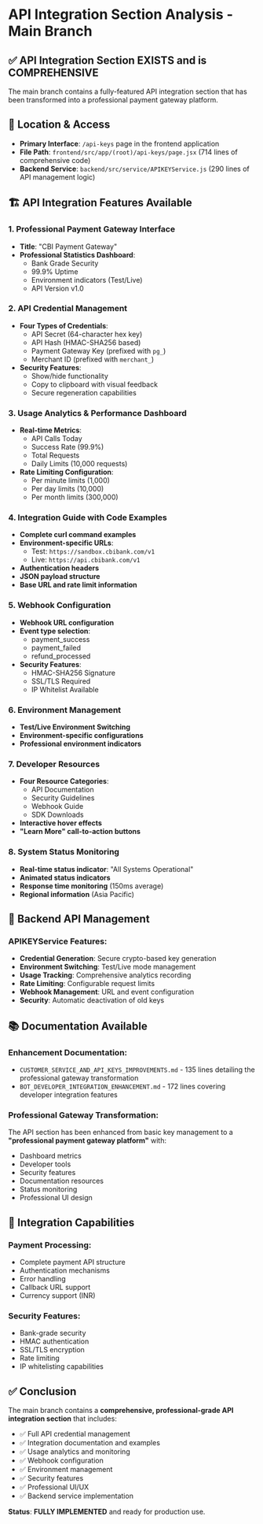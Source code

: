# API Integration Section Analysis - Main Branch

## ✅ **API Integration Section EXISTS and is COMPREHENSIVE**

The main branch contains a fully-featured API integration section that has been transformed into a professional payment gateway platform.

## 📍 **Location & Access**
- **Primary Interface**: `/api-keys` page in the frontend application
- **File Path**: `frontend/src/app/(root)/api-keys/page.jsx` (714 lines of comprehensive code)
- **Backend Service**: `backend/src/service/APIKEYService.js` (290 lines of API management logic)

## 🏗️ **API Integration Features Available**

### **1. Professional Payment Gateway Interface**
- **Title**: "CBI Payment Gateway" 
- **Professional Statistics Dashboard**:
  - Bank Grade Security
  - 99.9% Uptime
  - Environment indicators (Test/Live)
  - API Version v1.0

### **2. API Credential Management**
- **Four Types of Credentials**:
  - API Secret (64-character hex key)
  - API Hash (HMAC-SHA256 based)
  - Payment Gateway Key (prefixed with `pg_`)
  - Merchant ID (prefixed with `merchant_`)
- **Security Features**:
  - Show/hide functionality
  - Copy to clipboard with visual feedback
  - Secure regeneration capabilities

### **3. Usage Analytics & Performance Dashboard**
- **Real-time Metrics**:
  - API Calls Today
  - Success Rate (99.9%)
  - Total Requests
  - Daily Limits (10,000 requests)
- **Rate Limiting Configuration**:
  - Per minute limits (1,000)
  - Per day limits (10,000) 
  - Per month limits (300,000)

### **4. Integration Guide with Code Examples**
- **Complete curl command examples**
- **Environment-specific URLs**:
  - Test: `https://sandbox.cbibank.com/v1`
  - Live: `https://api.cbibank.com/v1`
- **Authentication headers**
- **JSON payload structure**
- **Base URL and rate limit information**

### **5. Webhook Configuration**
- **Webhook URL configuration**
- **Event type selection**:
  - payment_success
  - payment_failed
  - refund_processed
- **Security Features**:
  - HMAC-SHA256 Signature
  - SSL/TLS Required
  - IP Whitelist Available

### **6. Environment Management**
- **Test/Live Environment Switching**
- **Environment-specific configurations**
- **Professional environment indicators**

### **7. Developer Resources**
- **Four Resource Categories**:
  - API Documentation
  - Security Guidelines
  - Webhook Guide
  - SDK Downloads
- **Interactive hover effects**
- **"Learn More" call-to-action buttons**

### **8. System Status Monitoring**
- **Real-time status indicator**: "All Systems Operational"
- **Animated status indicators**
- **Response time monitoring** (150ms average)
- **Regional information** (Asia Pacific)

## 🔧 **Backend API Management**

### **APIKEYService Features**:
- **Credential Generation**: Secure crypto-based key generation
- **Environment Switching**: Test/Live mode management
- **Usage Tracking**: Comprehensive analytics recording
- **Rate Limiting**: Configurable request limits
- **Webhook Management**: URL and event configuration
- **Security**: Automatic deactivation of old keys

## 📚 **Documentation Available**

### **Enhancement Documentation**:
- `CUSTOMER_SERVICE_AND_API_KEYS_IMPROVEMENTS.md` - 135 lines detailing the professional gateway transformation
- `BOT_DEVELOPER_INTEGRATION_ENHANCEMENT.md` - 172 lines covering developer integration features

### **Professional Gateway Transformation**:
The API section has been enhanced from basic key management to a **"professional payment gateway platform"** with:
- Dashboard metrics
- Developer tools
- Security features
- Documentation resources
- Status monitoring
- Professional UI design

## 🚀 **Integration Capabilities**

### **Payment Processing**:
- Complete payment API structure
- Authentication mechanisms
- Error handling
- Callback URL support
- Currency support (INR)

### **Security Features**:
- Bank-grade security
- HMAC authentication
- SSL/TLS encryption
- Rate limiting
- IP whitelisting capabilities

## ✅ **Conclusion**

The main branch contains a **comprehensive, professional-grade API integration section** that includes:
- ✅ Full API credential management
- ✅ Integration documentation and examples
- ✅ Usage analytics and monitoring
- ✅ Webhook configuration
- ✅ Environment management
- ✅ Security features
- ✅ Professional UI/UX
- ✅ Backend service implementation

**Status**: **FULLY IMPLEMENTED** and ready for production use.